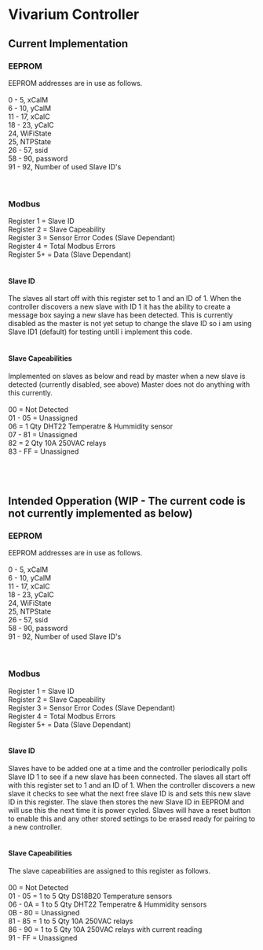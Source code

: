 <h1>Vivarium Controller</h1>
<h2>Current Implementation</h2>
<h3>EEPROM</h3>
EEPROM addresses are in use as follows.<br />
<br />
0 - 5, xCalM<br />
6 - 10, yCalM<br />
11 - 17, xCalC<br />
18 - 23, yCalC<br />
24, WiFiState<br />
25, NTPState<br />
26 - 57, ssid<br />
58 - 90, password<br />
91 - 92, Number of used Slave ID's<br />
<br />
<br />
<h3>Modbus</h3>
Register 1 = Slave ID<br />
Register 2 = Slave Capeability<br />
Register 3 = Sensor Error Codes (Slave Dependant)<br />
Register 4 = Total Modbus Errors<br />
Register 5+ = Data (Slave Dependant)<br />
<br />
<h4>Slave ID</h4>
The slaves all start off with this register set to 1 and an ID of 1. When the controller discovers a new slave with ID 1 it has the ability to create a message box saying a new slave has been detected.  This is currently disabled as the master is not yet setup to change the slave ID so i am using Slave ID1 (default) for testing untill i implement this code.<br />
<br />
<h4>Slave Capeabilities</h4>
Implemented on slaves as below and read by master when a new slave is detected (currently disabled, see above) Master does not do anything with this currently.<br />
<br />
00 = Not Detected<br />
01 - 05 =  Unassigned<br />
06 =  1 Qty DHT22 Temperatre & Hummidity sensor<br />
07 - 81 =  Unassigned<br />
82 =  2 Qty 10A 250VAC relays<br />
83 - FF =  Unassigned<br />
<br />
<br />
<br />
<h2>Intended Opperation (WIP - The current code is not currently implemented as below)</h2>
<h3>EEPROM</h3>
EEPROM addresses are in use as follows.<br />
<br />
0 - 5, xCalM<br />
6 - 10, yCalM<br />
11 - 17, xCalC<br />
18 - 23, yCalC<br />
24, WiFiState<br />
25, NTPState<br />
26 - 57, ssid<br />
58 - 90, password<br />
91 - 92, Number of used Slave ID's<br />
<br />
<br />
<h3>Modbus</h3>
Register 1 = Slave ID<br />
Register 2 = Slave Capeability<br />
Register 3 = Sensor Error Codes (Slave Dependant)<br />
Register 4 = Total Modbus Errors<br />
Register 5+ = Data (Slave Dependant)<br />
<br />
<h4>Slave ID</h4>
Slaves have to be added one at a time and the controller periodically polls Slave ID 1 to see if a new slave has been connected. The slaves all start off with this register set to 1 and an ID of 1. When the controller discovers a new slave it checks to see what the next free slave ID is and sets this new slave ID in this register. The slave then stores the new Slave ID in EEPROM and will use this the next time it is power cycled.  Slaves will have a reset button to enable this and any other stored settings to be erased ready for pairing to a new controller.<br />
<br />
<h4>Slave Capeabilities</h4>
The slave capeabilities are assigned to this register as follows. <br />
<br />
00 = Not Detected<br />
01 - 05 =  1 to 5 Qty DS18B20 Temperature sensors<br />
06 - 0A =  1 to 5 Qty DHT22 Temperatre & Hummidity sensors<br />
0B - 80 =  Unassigned<br />
81 - 85 =  1 to 5 Qty 10A 250VAC relays<br />
86 - 90 =  1 to 5 Qty 10A 250VAC relays with current reading<br />
91 - FF =  Unassigned<br />
